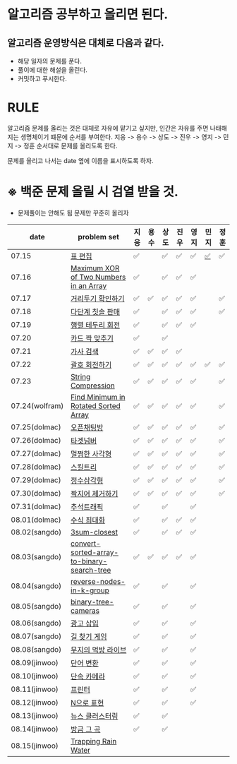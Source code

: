# 알고리즘 공부하고 올리면 된다.

## 알고리즘 운영방식은 대체로 다음과 같다.

- 해당 일자의 문제를 푼다.
- 풀이에 대한 해설을 올린다.
- 커밋하고 푸시한다. 

# RULE 

알고리즘 문제를 올리는 것은 대체로 자유에 맡기고 싶지만, 인간은 자유를 주면 나태해지는 생명체이기 떄문에 순서를 부여한다.
지웅 -> 용수 -> 상도 -> 진우 -> 영지 -> 민지 -> 정훈
순서대로 문제를 올리도록 한다.

문제를 올리고 나서는 date 옆에 이름을 표시하도록 하자.

# ※ 백준 문제 올릴 시 검열 받을 것.

- 문제풀이는 안해도 됨 문제만 꾸준히 올리자

| date       | problem set                                                  | 지웅 | 용수 | 상도 |  진우 | 영지 | 민지 | 정훈|
| ---------- | ------------------------------------------------------------ | --- | ---- | ---- | ---- | ---- | ---- | ---- |
| 07.15      | [표 편집](https://programmers.co.kr/learn/courses/30/lessons/81303)   | ✅ | |✅ | ✅ | :white_check_mark: |[✅](https://github.com/wolframhwang/Revengers/blob/main/%EC%95%8C%EA%B3%A0%EB%A6%AC%EC%A6%98/%ED%91%9C-%ED%8E%B8%EC%A7%91/hyperminji_%ED%91%9C%ED%8E%B8%EC%A7%91.java) | ✅ |
| 07.16      | [Maximum XOR of Two Numbers in an Array](https://leetcode.com/problems/maximum-xor-of-two-numbers-in-an-array/) | ✅ | | ✅  |✅ |✅ | | |
| 07.17      | [거리두기 확인하기](https://programmers.co.kr/learn/courses/30/lessons/81302)  | ✅ |✅ |✅  |✅ |✅ | | ✅ |
| 07.18      | [다단계 칫솔 판매](https://programmers.co.kr/learn/courses/30/lessons/77486) | ✅ | |✅ | ✅ | ✅ | |✅ |
| 07.19      | [행렬 테두리 회전](https://programmers.co.kr/learn/courses/30/lessons/77485)  | ✅ | |✅ | ✅ | :white_check_mark: | | |
| 07.20      | [카드 짝 맞추기](https://programmers.co.kr/learn/courses/30/lessons/72415)  |✅  | |✅ | |                    | | |
| 07.21      | [가사 검색](https://programmers.co.kr/learn/courses/30/lessons/60060)  | ✅ |✅ |✅ | ✅ |  | |  |
| 07.22      | [괄호 회전하기](https://programmers.co.kr/learn/courses/30/lessons/76502)  | ✅ |✅ |✅ | :white_check_mark: | :white_check_mark: | ✅ | ✅ |
| 07.23      | [String Compression](https://leetcode.com/problems/string-compression/)  | ✅ | ✅ |✅ | ✅ | ✅ |  | ✅ |
| 07.24(wolfram)      | [Find Minimum in Rotated Sorted Array](https://leetcode.com/problems/find-minimum-in-rotated-sorted-array/)  | ✅ | ✅|✅ |✅| ✅ | | ✅ |
| 07.25(dolmac)      | [오픈채팅방](https://programmers.co.kr/learn/courses/30/lessons/42888)  |✅  | ✅| ✅ |✅  | :white_check_mark: | |  ✅|
| 07.26(dolmac)      | [타겟넘버](https://programmers.co.kr/learn/courses/30/lessons/43165)  | ✅ |  ✅|✅ |✅| :white_check_mark: | | ✅ |
| 07.27(dolmac)      | [멀쩡한 사각형](https://programmers.co.kr/learn/courses/30/lessons/62048)  | ✅  |✅ |✅ |✅| :white_check_mark: | | ✅ |
| 07.28(dolmac)      | [스킬트리](https://programmers.co.kr/learn/courses/30/lessons/49993)  | ✅ | ✅|✅ |✅ | :white_check_mark: | | ✅ |
| 07.29(dolmac)      | [정수삼각형](https://programmers.co.kr/learn/courses/30/lessons/43105)  | ✅ |✅ |✅ |✅| :white_check_mark: | | ✅ |
| 07.30(dolmac)      | [짝지어 제거하기](https://programmers.co.kr/learn/courses/30/lessons/12973)  | ✅  |✅ | ✅| ✅| :white_check_mark: | | ✅ |
| 07.31(dolmac)      | [추석트래픽](https://programmers.co.kr/learn/courses/30/lessons/17676)  | ✅ | | ✅|  | :white_check_mark: | |  |
| 08.01(dolmac)      | [수식 최대화](https://programmers.co.kr/learn/courses/30/lessons/67257)  | ✅ | |✅ |✅| :white_check_mark: | |  |
| 08.02(sangdo)      | [3sum-closest](https://leetcode.com/problems/3sum-closest/)  | ✅ | |✅ | ✅ | :white_check_mark: | |  |
| 08.03(sangdo)      | [convert-sorted-array-to-binary-search-tree](https://leetcode.com/problems/convert-sorted-array-to-binary-search-tree/)  | ✅ | ✅|✅ |✅  | :white_check_mark: | |  |
| 08.04(sangdo)      | [reverse-nodes-in-k-group](https://leetcode.com/problems/reverse-nodes-in-k-group/)  | ✅ | |✅ |  | :white_check_mark: | |  |
| 08.05(sangdo)      | [binary-tree-cameras](https://leetcode.com/problems/binary-tree-cameras/)  | ✅  | |✅ |  | :white_check_mark: | |  |
| 08.06(sangdo)      | [광고 삽입](https://programmers.co.kr/learn/courses/30/lessons/72414)  | ✅ | |✅ |  | :white_check_mark: | |  |
| 08.07(sangdo)      | [길 찾기 게임](https://programmers.co.kr/learn/courses/30/lessons/42892)  | ✅ | |✅ |  | :white_check_mark: | |  |
| 08.08(sangdo)      | [무지의 먹방 라이브](https://programmers.co.kr/learn/courses/30/lessons/42891)  | ✅ | |✅ |  | :white_check_mark: | |  |
| 08.09(jinwoo) | [단어 변환](https://programmers.co.kr/learn/courses/30/lessons/43163?language=java) | ✅ | |✅ | | :white_check_mark: | | |
| 08.10(jinwoo) | [단속 카메라](https://programmers.co.kr/learn/courses/30/lessons/42884) | ✅  | |✅ | | :white_check_mark: | | |
| 08.11(jinwoo) | [프린터](https://programmers.co.kr/learn/courses/30/lessons/42587) | ✅ | |✅ | | :white_check_mark: | | |
| 08.12(jinwoo) | [N으로 표현](https://programmers.co.kr/learn/courses/30/lessons/42895) | ✅  | |✅ | | :white_check_mark: | | |
| 08.13(jinwoo) | [뉴스 클러스터링](https://programmers.co.kr/learn/courses/30/lessons/17677) | ✅ | |✅ | | | | |
| 08.14(jinwoo) | [방금 그 곡](https://programmers.co.kr/learn/courses/30/lessons/17683) | ✅ | |✅ | | | | |
| 08.15(jinwoo) | [Trapping Rain Water](https://leetcode.com/problems/trapping-rain-water/) |  | | | | | | |


